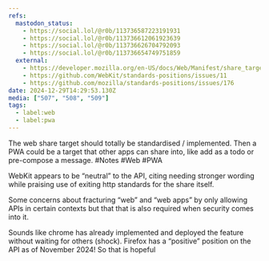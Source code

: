 ```yaml
---
refs:
  mastodon_status:
    - https://social.lol/@r0b/113736587223191931
    - https://social.lol/@r0b/113736612061923639
    - https://social.lol/@r0b/113736626704792093
    - https://social.lol/@r0b/113736654749751859
  external:
    - https://developer.mozilla.org/en-US/docs/Web/Manifest/share_target
    - https://github.com/WebKit/standards-positions/issues/11
    - https://github.com/mozilla/standards-positions/issues/176
date: 2024-12-29T14:29:53.130Z
media: ["507", "508", "509"]
tags:
  - label:web
  - label:pwa
---
```


The web share target should totally be standardised / implemented. Then a PWA could be a target that other apps can share into, like add as a todo or pre-compose a message. #Notes #Web #PWA

WebKit  appears to be “neutral” to the API, citing needing stronger wording while praising use of exiting http standards for the share itself.

Some concerns about fracturing “web” and “web apps” by only allowing APIs in certain contexts but that that is also required when security comes into it.

Sounds like chrome has already implemented and deployed the feature without waiting for others (shock). Firefox has a “positive” position on the API as of November 2024! So that is hopeful
